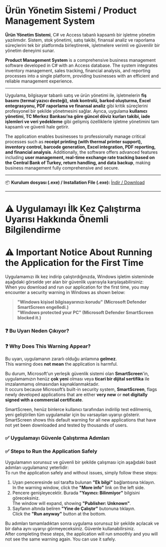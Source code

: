 # Ürün Yönetim Sistemi / Product Management System

**Ürün Yönetim Sistemi**, C# ve Access tabanlı kapsamlı bir işletme yönetim yazılımıdır. Sistem, stok yönetimi, satış takibi, finansal analiz ve raporlama süreçlerini tek bir platformda birleştirerek, işletmelere verimli ve güvenilir bir yönetim deneyimi sunar.  

**Product Management System** is a comprehensive business management software developed in C# with an Access database. The system integrates inventory management, sales tracking, financial analysis, and reporting processes into a single platform, providing businesses with an efficient and reliable management experience.

---

Uygulama, bilgisayar tabanlı satış ve ürün yönetimi ile, işletmelerin **fiş basımı (termal yazıcı desteği), stok kontrolü, barkod oluşturma, Excel entegrasyonu, PDF raporlama ve finansal analiz** gibi kritik süreçlerini profesyonel bir şekilde yönetmesini sağlar. Ayrıca, uygulama **kullanıcı yönetimi, TC Merkez Bankası’na göre güncel döviz kurları takibi, iade işlemleri ve veri yedekleme** gibi gelişmiş özelliklerle işletme yönetimini tam kapsamlı ve güvenli hale getirir.  

The application enables businesses to professionally manage critical processes such as **receipt printing (with thermal printer support), inventory control, barcode generation, Excel integration, PDF reporting, and financial analysis**. Additionally, the software offers advanced features including **user management, real-time exchange rate tracking based on the Central Bank of Turkey, return handling, and data backup**, making business management fully comprehensive and secure.

---

📦 **Kurulum dosyası (.exe) / Installation File (.exe):** [İndir / Download](https://drive.google.com/file/d/19rRr0mYWm9dvcExTrvcMXUR_bdvYipTv/view?usp=drive_link)

---

# ⚠️ Uygulamayı İlk Kez Çalıştırma Uyarısı Hakkında Önemli Bilgilendirme  
# ⚠️ Important Notice About Running the Application for the First Time

Uygulamamızı ilk kez indirip çalıştırdığınızda, Windows işletim sisteminde aşağıdaki görselde yer alan bir güvenlik uyarısıyla karşılaşabilirsiniz:  
When you download and run our application for the first time, you may encounter a security warning in Windows as shown below:

> **"Windows kişisel bilgisayarınızı korudu" (Microsoft Defender SmartScreen engelledi.)**  
> **"Windows protected your PC" (Microsoft Defender SmartScreen blocked it.)**

### ❓ Bu Uyarı Neden Çıkıyor?  
### ❓ Why Does This Warning Appear?

Bu uyarı, uygulamanın zararlı olduğu anlamına **gelmez**.  
This warning does **not mean** the application is harmful.  

Bu durum, Microsoft'un yerleşik güvenlik sistemi olan **SmartScreen**'in, uygulamamızın henüz **çok yeni** olması veya **ticari bir dijital sertifika** ile imzalanmamış olmasından kaynaklanmaktadır.  
It occurs because Microsoft’s built-in security system, **SmartScreen**, flags newly developed applications that are either **very new** or **not digitally signed with a commercial certificate**.  

SmartScreen, henüz binlerce kullanıcı tarafından indirilip test edilmemiş, yeni geliştirilen tüm uygulamalar için bu varsayılan uyarıyı gösterir.  
SmartScreen shows this default warning for all new applications that have not yet been downloaded and tested by thousands of users.

### ✅ Uygulamayı Güvenle Çalıştırma Adımları  
### ✅ Steps to Run the Application Safely

Uygulamanın sorunsuz ve güvenli bir şekilde çalışması için aşağıdaki basit adımları uygulamanız yeterlidir:  
To run the application safely and without issues, simply follow these steps:

1. Uyarı penceresinde sol tarafta bulunan **"Ek bilgi"** bağlantısına tıklayın.  
   In the warning window, click the **"More info"** link on the left side.
2. Pencere genişleyecektir. Burada **"Yayıncı: Bilinmiyor"** bilgisini göreceksiniz.  
   The window will expand, showing **"Publisher: Unknown"**.
3. Sayfanın altında beliren **"Yine de Çalıştır"** butonuna tıklayın.  
   Click the **"Run anyway"** button at the bottom.

Bu adımları tamamladıktan sonra uygulama sorunsuz bir şekilde açılacak ve bir daha aynı uyarıyı görmeyeceksiniz. Güvenle kullanabilirsiniz.  
After completing these steps, the application will run smoothly and you will not see the same warning again. You can use it safely.
